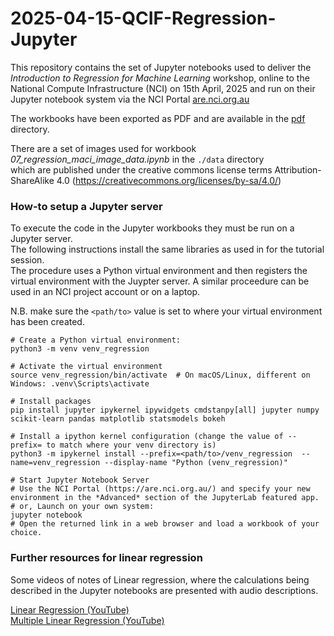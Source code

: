 # 2025-04-15-QCIF-Regression-Jupyter
 
This repository contains the set of Jupyter notebooks used to deliver the *Introduction to Regression for Machine Learning* workshop, online to the National Compute Infrastructure (NCI) on 15th April, 2025 and run on their Jupyter notebook system via the NCI Portal [are.nci.org.au](https://are.nci.org.au/)

The workbooks have been exported as PDF and are available in the [pdf](./pdf) directory. 

There are a set of images used for workbook *07_regression_maci_image_data.ipynb* in the ```./data``` directory  
which are published under the creative commons license terms Attribution-ShareAlike 4.0 (https://creativecommons.org/licenses/by-sa/4.0/)

### How-to setup a Jupyter server
To execute the code in the Jupyter workbooks they must be run on a Jupyter server.  
The following instructions install the same libraries as used in for the tutorial session.  
The procedure uses a Python virtual environment and then registers the virtual environment with the 
Juypter server. A similar proceedure can be used in an NCI project account or on a laptop.

  N.B. make sure the ```<path/to>``` value is set to where your virtual environment has been created.
```shell
# Create a Python virtual environment:
python3 -m venv venv_regression

# Activate the virtual environment
source venv_regression/bin/activate  # On macOS/Linux, different on Windows: .venv\Scripts\activate

# Install packages
pip install jupyter ipykernel ipywidgets cmdstanpy[all] jupyter numpy scikit-learn pandas matplotlib statsmodels bokeh

# Install a ipython kernel configuration (change the value of --prefix= to match where your venv directory is)
python3 -m ipykernel install --prefix=<path/to>/venv_regression  --name=venv_regression --display-name "Python (venv_regression)"

# Start Jupyter Notebook Server
# Use the NCI Portal (https://are.nci.org.au/) and specify your new environment in the *Advanced* section of the JupyterLab featured app.
# or, Launch on your own system:
jupyter notebook
# Open the returned link in a web browser and load a workbook of your choice.
```

### Further resources for linear regression
Some videos of notes of Linear regression, where the calculations being described in the Jupyter notebooks are presented with audio descriptions.

[Linear Regression (YouTube)](https://www.youtube.com/watch?v=c7wYnbFaOnU)  
[Multiple Linear Regression (YouTube)](https://youtu.be/RcB_jOvVIaY)
